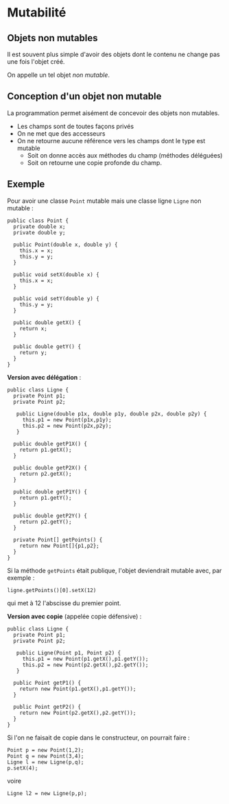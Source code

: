 Mutabilité
==========

Objets non mutables-------------------Il est souvent plus simple d'avoir des objets dont le contenu ne change pas une fois l'objet créé.On appelle un tel objet *non mutable*.Conception d'un objet non mutable---------------------------------La programmation permet aisément de concevoir des objets non mutables.- Les champs sont de toutes façons privés- On ne met que des accesseurs- On ne retourne aucune référence vers les champs dont le type est mutable  - Soit on donne accès aux méthodes du champ (méthodes déléguées)  - Soit on retourne une copie profonde du champ.

Exemple
-------Pour avoir une classe `Point` mutable mais une classe ligne `Ligne` non mutable :    public class Point {      private double x;      private double y;            public Point(double x, double y) {        this.x = x;        this.y = y;      }      public void setX(double x) {        this.x = x;      }      public void setY(double y) {        this.y = y;      }      public double getX() {        return x;      }            public double getY() {        return y;      }    }**Version avec délégation** :        public class Ligne {      private Point p1;      private Point p2;	  
	   public Ligne(double p1x, double p1y, double p2x, double p2y) {
	     this.p1 = new Point(p1x,p1y);
	     this.p2 = new Point(p2x,p2y);
	   }
	        public double getP1X() {        return p1.getX();      }            public double getP2X() {        return p2.getX();      }      public double getP1Y() {        return p1.getY();      }            public double getP2Y() {        return p2.getY();      }            private Point[] getPoints() {        return new Point[]{p1,p2};      }    }Si la méthode `getPoints` était publique, l'objet deviendrait mutable avec, par exemple :    ligne.getPoints()[0].setX(12)qui met à 12 l'abscisse du premier point.**Version avec copie** (appelée copie défensive) :    public class Ligne {      private Point p1;      private Point p2;	  
	   public Ligne(Point p1, Point p2) {
	     this.p1 = new Point(p1.getX(),p1.getY());
	     this.p2 = new Point(p2.getX(),p2.getY());
	   }
	        public Point getP1() {        return new Point(p1.getX(),p1.getY());      }            public Point getP2() {        return new Point(p2.getX(),p2.getY());      }    }Si l'on ne faisait de copie dans le constructeur, on pourrait faire :

    Point p = new Point(1,2);
    Point q = new Point(3,4);
    Ligne l = new Ligne(p,q);
    p.setX(4);

voire

    Ligne l2 = new Ligne(p,p);
